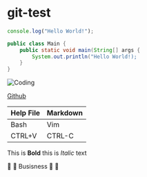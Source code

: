 # git-test

```Javascript
console.log("Hello World!");
```

```Java
public class Main {
	public static void main(String[] args {
		System.out.println("Hello World!);
	}
}
```

![Coding](https://images.unsplash.com/photo-1650295751050-b184e54e177c?ixlib=rb-1.2.1&ixid=MnwxMjA3fDB8MHxwaG90by1wYWdlfHx8fGVufDB8fHx8&auto=format&fit=crop&w=387&q=80)


[Github](http://www.github.com)


| Help File | Markdown |
| --------- | -------- |
| Bash      | Vim      |
| CTRL+V    | CTRL-C   |

This is **Bold** this is *Italic* text

:monkey: :monkey: Busisness :monkey: :monkey:
